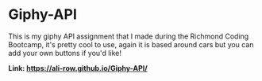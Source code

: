 # Giphy-API
This is my giphy API assignment that I made during the Richmond Coding Bootcamp, it's pretty cool to use, again it is based around cars but you can add your own buttons if you'd like!

**Link: https://ali-row.github.io/Giphy-API/**
